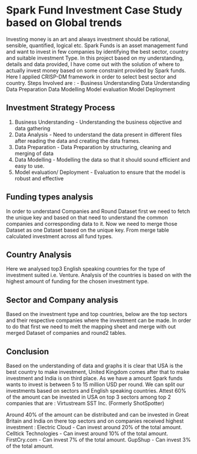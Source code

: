# Spark Fund Investment Case Study based on Global trends
Investing money is an art and always investment should be rational, sensible, quantified, logical etc. Spark Funds is an asset management fund and want to invest in few companies by identifying the best sector, country and suitable investment Type. In this project based on my understanding, details and data provided, I have come out with the solution of where to actually invest money based on some constraint provided by Spark funds.
Here I applied CRISP-DM framework in order to select best sector and country. Steps Involved are : -
Business Understanding
Data Understanding
Data Preparation
Data Modelling
Model evaluation
Model Deployment

## Investment Strategy Process
1. Business Understanding - Understanding the business objective and data gathering
2. Data Analysis - Need to understand the data present in different files after reading the data and creating the data frames.
3. Data Preparation - Data Preparation by structuring, cleaning and merging of data 
4. Data Modelling - Modelling the data so that it should sound efficient and easy to use.
5. Model evaluation/ Deployment - Evaluation to ensure that the model is robust and effective 

## Funding types analysis
In order to understand Companies and Round Dataset first we need to fetch the unique key and based on that need to understand the common companies and corresponding data to it. Now we need to merge those Dataset as one Dataset based on the unique key. From merge table calculated investment across all fund types.

## Country Analysis
Here we analysed top3 English speaking countries for the type of investment suited i.e. Venture. Analysis of the countries is based on with the highest amount of funding for the chosen investment type.

## Sector and Company analysis
Based on the investment type and top countries, below are the top sectors and their respective companies where the investment can be made. In order to do that first we need to melt the mapping sheet and merge with out merged Dataset of companies and round2 tables.

## Conclusion
Based on the understanding of data and graphs it is clear that USA is the best country to make investment, United Kingdom comes after that to make investment and India is on third place.
As we have a amount Spark funds wants to invest is between 5 to 15 million USD per round. We can split our investments based on sectors and English speaking countries.
Attest 60% of the amount can be invested in USA on top 3 sectors among top 2 companies that are : 
Virtustream
SST Inc. (Formerly ShotSpotter) 

Around 40% of the amount can be distributed and can be invested in Great Britain and India on there top sectors and on companies received highest investment :
Electric Cloud -  Can invest around 20% of the total amount.
Celltick Technologies - Can invest around 10% of the total amount.
FirstCry.com - Can invest 7% of the total amount.
GupShup - Can invest 3% of the total amount.


